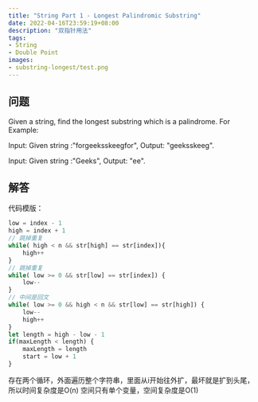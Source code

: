 ```yaml
---
title: "String Part 1 - Longest Palindromic Substring"
date: 2022-04-16T23:59:19+08:00
description: "双指针用法"
tags:
- String
- Double Point
images:
- substring-longest/test.png
---
```


## 问题

Given a string, find the longest substring which is a palindrome. 
For Example:

Input: Given string :"forgeeksskeegfor",
Output: "geeksskeeg".

Input: Given string :"Geeks",
Output: "ee".

## 解答

代码模版： 

``` ts
low = index - 1
high = index + 1
// 跳掉重复
while( high < n && str[high] == str[index]){
    high++
}
// 跳掉重复
while( low >= 0 && str[low] == str[index]) {
    low--
}
// 中间是回文
while( low >= 0 && high < n && str[low] == str[high]) {
    low--
    high++
}
let length = high - low - 1
if(maxLength < length) {
    maxLength = length
    start = low + 1
}
```

存在两个循环，外面遍历整个字符串，里面从i开始往外扩，最坏就是扩到头尾，所以时间复杂度是O(n)
空间只有单个变量，空间复杂度是O(1)